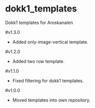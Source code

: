 # dokk1_templates

Dokk1 templates for Aroskanalen

#v1.3.0

* Added only-image-vertical template.

#v1.2.0

* Added two row template.

#v1.1.0

* Fixed filtering for dokk1 templates.

#v1.0.0

* Moved templates into own repository.
